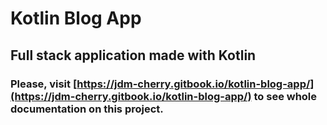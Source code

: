 # Kotlin Blog App

## Full stack application made with Kotlin

### Please, visit [https://jdm-cherry.gitbook.io/kotlin-blog-app/](https://jdm-cherry.gitbook.io/kotlin-blog-app/) to see whole documentation on this project.

